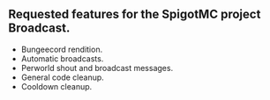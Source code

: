 ## Requested features for the SpigotMC project Broadcast.
- Bungeecord rendition. <Future Implementation.>
- Automatic broadcasts. <Future Implementation.>
- Perworld shout and broadcast messages. <World as arguments> <Future implementation.>
- General code cleanup.
- Cooldown cleanup. 
